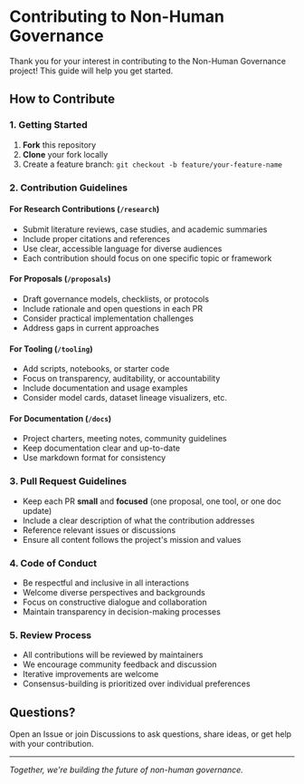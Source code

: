 # Contributing to Non-Human Governance

Thank you for your interest in contributing to the Non-Human Governance project! This guide will help you get started.

## How to Contribute

### 1. Getting Started

1. **Fork** this repository
2. **Clone** your fork locally
3. Create a feature branch: `git checkout -b feature/your-feature-name`

### 2. Contribution Guidelines

#### For Research Contributions (`/research`)
- Submit literature reviews, case studies, and academic summaries
- Include proper citations and references
- Use clear, accessible language for diverse audiences
- Each contribution should focus on one specific topic or framework

#### For Proposals (`/proposals`)
- Draft governance models, checklists, or protocols
- Include rationale and open questions in each PR
- Consider practical implementation challenges
- Address gaps in current approaches

#### For Tooling (`/tooling`)
- Add scripts, notebooks, or starter code
- Focus on transparency, auditability, or accountability
- Include documentation and usage examples
- Consider model cards, dataset lineage visualizers, etc.

#### For Documentation (`/docs`)
- Project charters, meeting notes, community guidelines
- Keep documentation clear and up-to-date
- Use markdown format for consistency

### 3. Pull Request Guidelines

- Keep each PR **small** and **focused** (one proposal, one tool, or one doc update)
- Include a clear description of what the contribution addresses
- Reference relevant issues or discussions
- Ensure all content follows the project's mission and values

### 4. Code of Conduct

- Be respectful and inclusive in all interactions
- Welcome diverse perspectives and backgrounds
- Focus on constructive dialogue and collaboration
- Maintain transparency in decision-making processes

### 5. Review Process

- All contributions will be reviewed by maintainers
- We encourage community feedback and discussion
- Iterative improvements are welcome
- Consensus-building is prioritized over individual preferences

## Questions?

Open an Issue or join Discussions to ask questions, share ideas, or get help with your contribution.

---

*Together, we're building the future of non-human governance.* 